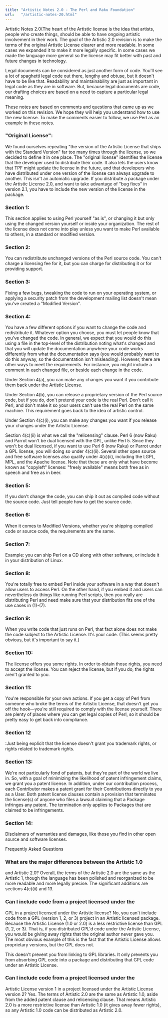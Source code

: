 ```yaml
---
title: "Artistic Notes 2.0 - The Perl and Raku Foundation"
url:   "/artistic-notes-20.html"
---
```

Artistic Notes 2.0(The heart of the Artistic license is the idea that
artists, people who create things, should be able to have
ongoing artistic involvement in their work. The goal of the
Artistic 2.0 revision is to make the terms of the original
Artistic License clearer and more readable. In some cases we
expanded it to make it more legally specific. In some cases
we made the language more general so the license may fit
better with past and future changes in technology.

Legal
documents can be considered as just another form of code.
You'll see a lot of spaghetti legal code out there, lengthy
and obtuse, but it doesn't have to be like that. Readability
and maintainability are just as important in legal code as
they are in software. But, because legal documents are code,
our drafting choices are based on a need to capture a
particular legal meaning.

These notes are based
on comments and questions that came up as we worked on this
revision. We hope they will help you understand how to use
the new license. To make the comments easier to follow, we
use Perl as an example in these notes.

### "Original License":

We found ourselves repeating "the version of the
Artistic License that ships with the Standard Version" far
too many times through the license, so we decided to define
it in one place. The "original license" identifies the
license that the developer used to distribute their code. It
also lets the users know that TPF might update the license
in the future, and that developers who have distributed
under one version of the license can always upgrade to
another. This isn't an automatic upgrade. If you distribute
a package under the Artistic License 2.0, and want to take
advantage of "bug fixes" in version 2.1, you have to include
the new version of the license in the package.

### Section 1:

This section applies to using Perl yourself "as is",
or changing it but only using the changed version yourself
or inside your organization. The rest of the license does
not come into play unless you want to make Perl available to
others, in a standard or modified version.

### Section 2:
You can redistribute unchanged versions of the Perl source
code. You can't charge a licensing fee for it, but you can
charge for distributing it or for providing support.

### Section 3:
Fixing a few bugs, tweaking the code to run on your
operating system, or applying a security patch from the
development mailing list doesn't mean you've created a
"Modified Version".

### Section 4:
You have a few different options if you want to change the
code and redistribute it. Whatever option you choose, you
must let people know that you've changed the code. In
general, we expect that you would do this using a file in
the top-level of the distribution noting what's changed and
that you will update the documentation anywhere your code
works differently from what the documentation says (you
would probably want to do this anyway, so the documentation
isn't misleading). However, there are other ways to meet the
requirements. For instance, you might include a comment in
each changed file, or beside each change in the code.

Under
Section 4(a), you can make any changes you want if you
contribute them back under the Artistic License.

Under
Section 4(b), you can release a proprietary version of the
Perl source code, but if you do, don't pretend your code is
the real Perl. Don't call it Perl, and don't make it so your
users can't use the real Perl on the same machine. This
requirement goes back to the idea of artistic control.

Under
Section 4(c)(i), you can make any changes you want if you
release your changes under the Artistic License.

Section
4(c)(ii) is what we call the "relicensing" clause. Perl 6
(now Raku) and Parrot won't be dual licensed with the GPL,
unlike Perl 5. Since they won't be dual licensed, if you
want to use Perl 6 (now Raku) or Parrot under a GPL license,
you will doing so under 4(c)(ii). Several other open source
and free software licenses also qualify under 4(c)(ii),
including the LGPL, MPL, and the Apache license. Note that
these are only what have become known as "copyleft"
licenses: "freely available" means both free as in speech
and free as in beer.

### Section 5:
If you don't change the code, you can ship it out as
compiled code without the source code. Just tell people how
to get the source code.

### Section 6:
When it comes to Modified Versions, whether you're shipping
compiled code or source code, the requirements are the
same.

### Section 7:
Example: you can ship Perl on a CD along with other
software, or include it in your distribution of Linux.

### Section 8:
You're totally free to embed Perl inside your software in a
way that doesn't allow users to access Perl. On the other
hand, if you embed it and users can nevertheless do things
like running Perl scripts, then you really are distributing
Perl and need make sure that your distribution fits one of
the use cases in (1)-(7).

### Section 9:
When you write code that just runs on Perl, that fact alone
does not make the code subject to the Artistic License. It's
your code. (This seems pretty obvious, but it's important to
say it.)

### Section 10:
The license offers you some rights. In order to obtain
those rights, you need to accept the license. You can reject
the license, but if you do, the rights aren't granted to
you.

### Section 11:
You're responsible for your own actions. If you get a copy
of Perl from someone who broke the terms of the Artistic
License, that doesn't get you off the hook—you're still
required to comply with the license yourself. There are
plenty of places where you can get legal copies of Perl, so
it should be pretty easy to get back into compliance.

### Section 12
:Just being explicit that the license doesn't grant you
trademark rights, or rights related to trademark rights.

### Section 13:
We're not particularly fond of patents, but they're part of
the world we live in. So, with a goal of minimizing the
likelihood of patent infringement claims, we grant you a
patent license. In addition, under our contribution process,
each Contributor makes a patent grant for their
Contributions directly to you as a User. Both patent license
clauses contain a provision that terminates the license(s)
of anyone who files a lawsuit claiming that a Package
infringes any patent. The termination only applies to
Packages that are claimed to be infringements.

### Section 14:
Disclaimers of warranties and damages, like those you find
in other open source and software licenses.

Frequently Asked Questions

### What are the major differences between the Artistic 1.0
and Artistic 2.0?
Overall, the terms of the Artistic 2.0 are the same as
the Artistic 1, though the language has been polished and
reorganized to be more readable and more legally precise.
The significant additions are sections 4(c)(ii) and 13.

### Can I include code from a project licensed under the
GPL in a project licensed under the Artistic license?
No, you can't include code from a GPL (version 1, 2, or
3) project in an Artistic licensed package. Because the
Artistic License (1.0 or 2.0) is a less restrictive
license than GPL (1, 2, or 3). That is, if you distributed
GPL'd code under the Artistic License, you would be giving
away rights that the original author never gave you. The
most obvious example of this is the fact that the Artistic
License allows proprietary versions, but the GPL does
not.

This doesn't prevent you from linking to GPL libraries.
It only prevents you from absorbing GPL code into a
package and distributing that GPL code under an Artistic
License.

### Can I include code from a project licensed under the
Artistic License version 1 in a project licensed under
the Artistic License version 2?
Yes. The terms of Artistic 2.0 are the same as Artistic
1.0, aside from the added patent clause and relicensing
clause. That means Artistic 2.0 is a more restrictive
license than Artistic 1.0 (it gives away fewer rights), so
any Artistic 1.0 code can be distributed as Artistic
2.0.